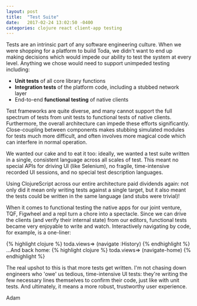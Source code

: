 ```yaml
---
layout: post
title:  "Test Suite"
date:   2017-02-24 13:02:50 -0400
categories: clojure react client-app testing
---
```


Tests are an intrinsic part of any software engineering culture.  When
we were shopping for a platform to build Toda, we didn't want to end
up making decisions which would impede our ability to test the system
at every level.  Anything we chose would need to support unimpeded testing including:

* **Unit tests** of all core library functions
* **Integration tests** of the platform code, including a stubbed network layer
* End-to-end **functional testing** of native clients

Test frameworks are quite diverse, and many cannot support the full
spectrum of tests from unit tests to functional tests of native
clients.  Furthermore, the overall architecture can impede these
efforts significantly.  Close-coupling between components makes
stubbing simulated modules for tests much more difficult, and often
involves more magical code which can interfere in normal operation.

We wanted our cake and to eat it too: ideally, we wanted a test
suite written in a single, consistent language across all scales of
test.  This meant no special APIs for driving UI (like Selenium), no
fragile, time-intensive recorded UI sessions, and no special test
description languages.

Using ClojureScript across our entire architecture paid dividends
again: not only did it mean only writing tests against a single
target, but it also meant the tests could be written in the same
language (and stubs were trivial)!

When it comes to functional testing the native apps for our joint
venture, TQF, Figwheel and a repl turn a chore into a spectacle.
Since we can drive the clients (and verify their internal state) from
our editors, functional tests became very enjoyable to write and
watch.  Interactively navigating by code, for example, is a one-liner:

{% highlight clojure %}
toda.views=> (navigate :History)
{% endhighlight %}
...And back home:
{% highlight clojure %}
toda.views=> (navigate-home)
{% endhighlight %}

The real upshot to this is that more tests get written.  I'm not
chasing down engineers who 'owe' us tedious, time-intensive UI tests:
they're writing the few necessary lines themselves to confirm their
code, just like with unit tests.  And ultimately, it means a more
robust, trustworthy user experience.

Adam
